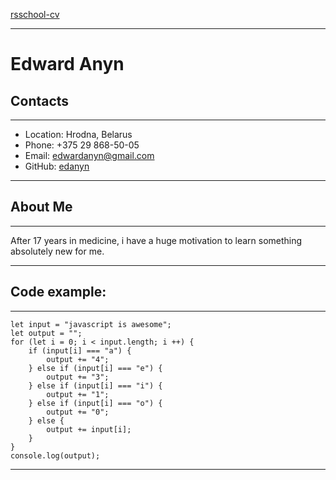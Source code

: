 [rsschool-cv](https://app.rs.school/) 
___
# Edward Anyn
## Contacts
---
- Location: Hrodna, Belarus
- Phone: +375 29 868-50-05
- Email: edwardanyn@gmail.com
- GitHub: [edanyn](https://github.com/edanyn)
---
## About Me
---
After 17 years in medicine, i have a huge motivation to learn something absolutely new for me.
___
## Code example:
---
```
let input = "javascript is awesome";
let output = "";
for (let i = 0; i < input.length; i ++) {
    if (input[i] === "a") {
        output += "4";
    } else if (input[i] === "e") {
        output += "3";
    } else if (input[i] === "i") {
        output += "1";
    } else if (input[i] === "o") {
        output += "0";
    } else {
        output += input[i];
    }
}
console.log(output);
```
---